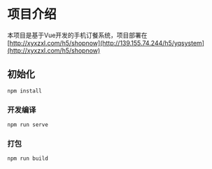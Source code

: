 # 项目介绍

本项目是基于Vue开发的手机订餐系统，项目部署在[http://xyxzxl.com/h5/shopnow](http://139.155.74.244/h5/yqsystem](http://xyxzxl.com/h5/shopnow)

## 初始化
```
npm install
```

### 开发编译
```
npm run serve
```

### 打包
```
npm run build
```

